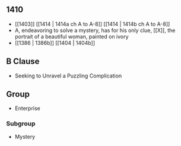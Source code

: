 ## 1410
- [[1403]] [[1414 | 1414a ch A to A-8]] [[1414 | 1414b ch A to A-8]] 
- A, endeavoring to solve a mystery, has for his only clue, [[X]], the portrait of a beautiful woman, painted on ivory
- [[1386 | 1386b]] [[1404 | 1404b]] 

## B Clause
- Seeking to Unravel a Puzzling Complication

## Group
- Enterprise

### Subgroup
- Mystery

